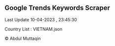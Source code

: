 

## Google Trends Keywords Scraper 
 
Last Update 10-04-2023 , 23:45:30

Country List :
VIETNAM.json



© Abdul Muttaqin 
